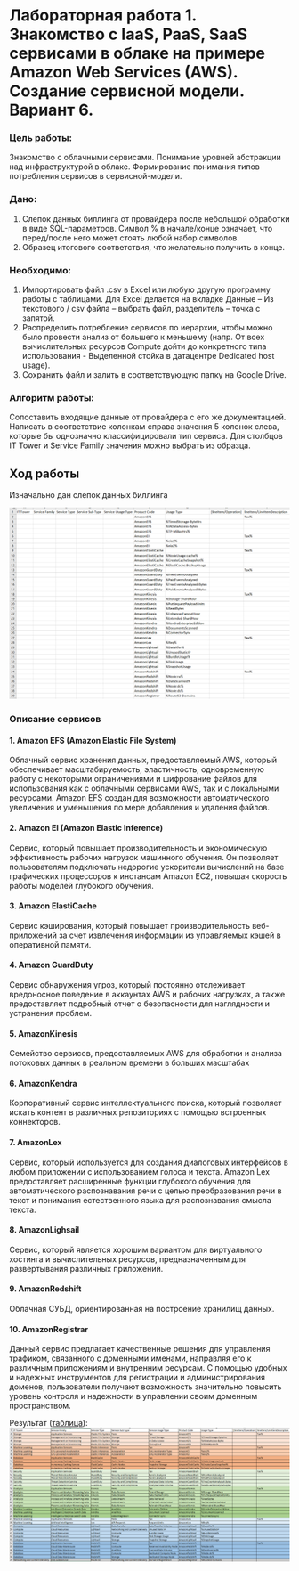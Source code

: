 # Лабораторная работа 1. Знакомство с IaaS, PaaS, SaaS сервисами в облаке на примере Amazon Web Services (AWS). Создание сервисной модели. Вариант 6.

### Цель работы:
Знакомство с облачными сервисами. Понимание уровней абстракции над инфраструктурой в облаке. Формирование понимания типов потребления сервисов в сервисной-модели.

### Дано: 
1. Слепок данных биллинга от провайдера после небольшой обработки в виде SQL-параметров. Символ % в начале/конце означает, что перед/после него может стоять любой набор символов.
2. Образец итогового соответствия, что желательно получить в конце.  
### Необходимо: 
1. Импортировать файл .csv в Excel или любую другую программу работы с таблицами. Для Excel делается на вкладке Данные – Из текстового / csv файла – выбрать файл, разделитель – точка с запятой.
2. Распределить потребление сервисов по иерархии, чтобы можно было провести анализ от большего к меньшему (напр. От всех вычислительных ресурсов Compute дойти до конкретного типа использования - Выделенной стойка в датацентре Dedicated host usage).
3. Сохранить файл и залить в соответствующую папку на Google Drive.

### Алгоритм работы:
Сопоставить входящие данные от провайдера с его же документацией. Написать в соответствие колонкам справа значения 5 колонок слева, которые бы однозначно классифицировали тип сервиса. Для столбцов IT Tower и Service Family значения можно выбрать из образца.

## Ход работы

Изначально дан слепок данных биллинга

![Исходные данные](https://github.com/lisalaktionova/itmo_devops-clouds/blob/main/Clouds/Labs/Lab_1/1.png)

### Описание сервисов

#### 1. Amazon EFS (Amazon Elastic File System)
Облачный сервис хранения данных, предоставляемый AWS, который обеспечивает масштабируемость, эластичность, одновременную работу с некоторыми ограничениями и шифрование файлов для использования как с облачными сервисами AWS, так и с локальными ресурсами. Amazon EFS создан для возможности автоматического увеличения и уменьшения по мере добавления и удаления файлов.

#### 2. Amazon EI (Amazon Elastic Inference)
Сервис, который повышает производительность и экономическую эффективность рабочих нагрузок машинного обучения. Он позволяет пользователям подключать недорогие ускорители вычислений на базе графических процессоров к инстансам Amazon EC2, повышая скорость работы моделей глубокого обучения.

#### 3. Amazon ElastiCache
Сервис кэширования, который повышает производительность веб-приложений за счет извлечения информации из управляемых кэшей в оперативной памяти.

#### 4. Amazon GuardDuty
Сервис обнаружения угроз, который постоянно отслеживает вредоносное поведение в аккаунтах AWS и рабочих нагрузках, а также предоставляет подробный отчет о безопасности для наглядности и устранения проблем.

#### 5. AmazonKinesis
Семейство сервисов, предоставляемых AWS для обработки и анализа потоковых данных в реальном времени в больших масштабах

#### 6. AmazonKendra
Корпоративный сервис интеллектуального поиска, который позволяет искать контент в различных репозиториях с помощью встроенных коннекторов. 

#### 7. AmazonLex
Сервис, который используется для создания диалоговых интерфейсов в любом приложении с использованием голоса и текста. Amazon Lex предоставляет расширенные функции глубокого обучения для автоматического распознавания речи с целью преобразования речи в текст и понимания естественного языка для распознавания смысла текста.

#### 8. AmazonLighsail
Сервис, который является хорошим вариантом для виртуального хостинга и вычислительных ресурсов, предназначенным для развертывания различных приложений.

#### 9. AmazonRedshift
Облачная СУБД, ориентированная на построение хранилищ данных.

#### 10. AmazonRegistrar
Данный сервис предлагает качественные решения для управления трафиком, связанного с доменными именами, направляя его к различным приложениям и внутренним ресурсам. С помощью удобных и надежных инструментов для регистрации и администрирования доменов, пользователи получают возможность значительно повысить уровень контроля и надежности в управлении своим доменным пространством.

Результат ([таблица](https://drive.google.com/file/d/1Ju_9MHKxCybr6fUGOxWR-ftbzUSaeDE2/view?usp=drive_link)):
![Итог](https://github.com/lisalaktionova/itmo_devops-clouds/blob/main/Clouds/Labs/Lab_1/2.png)
